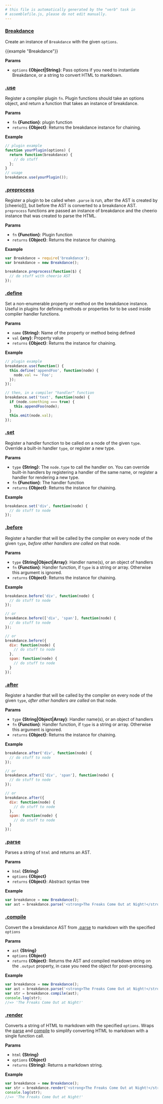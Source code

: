 ```yaml
---
# this file is automatically generated by the "verb" task in
# assemblefile.js, please do not edit manually.
---
```


### [Breakdance](https://github.com/breakdance/breakdance/blob/master/index.js#L22)

Create an instance of `Breakdance` with the given `options`.

{{example "Breakdance"}}

**Params**

* `options` **{Object|String}**: Pass options if you need to instantiate Breakdance, or a string to convert HTML to markdown.

### [.use](https://github.com/breakdance/breakdance/blob/master/index.js#L67)

Register a compiler plugin `fn`. Plugin functions should take an options object, and return a function that takes an instance of breakdance.

**Params**

* `fn` **{Function}**: plugin function
* `returns` **{Object}**: Returns the breakdance instance for chaining.

**Example**

```js
// plugin example
function yourPlugin(options) {
  return function(breakdance) {
    // do stuff
  };
}
// usage
breakdance.use(yourPlugin());
```

### [.preprocess](https://github.com/breakdance/breakdance/blob/master/index.js#L91)

Register a plugin to be called when `.parse` is run, after the AST is created by [cheerio][], but before the AST is converted to a breakdance AST. `preprocess` functions are passed an instance of breakdance and the cheerio instance that was created to parse the HTML.

**Params**

* `fn` **{Function}**: Plugin function
* `returns` **{Object}**: Returns the instance for chaining.

**Example**

```js
var Breakdance = require('breakdance');
var breakdance = new Breakdance();

breakdance.preprocess(function($) {
  // do stuff with cheerio AST
});
```

### [.define](https://github.com/breakdance/breakdance/blob/master/index.js#L123)

Set a non-enumerable property or method on the breakdance instance. Useful in plugins for defining methods or properties for to be used inside compiler handler functions.

**Params**

* `name` **{String}**: Name of the property or method being defined
* `val` **{any}**: Property value
* `returns` **{Object}**: Returns the instance for chaining.

**Example**

```js
// plugin example
breakdance.use(function() {
  this.define('appendFoo', function(node) {
    node.val += 'Foo';
  });
});

// then, in a compiler "handler" function
breakdance.set('text', function(node) {
  if (node.something === true) {
    this.appendFoo(node);
  }
  this.emit(node.val);
});
```

### [.set](https://github.com/breakdance/breakdance/blob/master/index.js#L143)

Register a handler function to be called on a node of the given `type`. Override a built-in handler `type`, or register a new type.

**Params**

* `type` **{String}**: The `node.type` to call the handler on. You can override built-in handlers by registering a handler of the same name, or register a handler for rendering a new type.
* `fn` **{Function}**: The handler function
* `returns` **{Object}**: Returns the instance for chaining.

**Example**

```js
breakdance.set('div', function(node) {
  // do stuff to node
});
```

### [.before](https://github.com/breakdance/breakdance/blob/master/index.js#L184)

Register a handler that will be called by the compiler on every node of the given `type`, _before other handlers are called_ on that node.

**Params**

* `type` **{String|Object|Array}**: Handler name(s), or an object of handlers
* `fn` **{Function}**: Handler function, if `type` is a string or array. Otherwise this argument is ignored.
* `returns` **{Object}**: Returns the instance for chaining.

**Example**

```js
breakdance.before('div', function(node) {
  // do stuff to node
});

// or
breakdance.before(['div', 'span'], function(node) {
  // do stuff to node
});

// or
breakdance.before({
  div: function(node) {
    // do stuff to node
  },
  span: function(node) {
    // do stuff to node
  }
});
```

### [.after](https://github.com/breakdance/breakdance/blob/master/index.js#L231)

Register a handler that will be called by the compiler on every node of the given `type`, _after other handlers are called_ on that node.

**Params**

* `type` **{String|Object|Array}**: Handler name(s), or an object of handlers
* `fn` **{Function}**: Handler function, if `type` is a string or array. Otherwise this argument is ignored.
* `returns` **{Object}**: Returns the instance for chaining.

**Example**

```js
breakdance.after('div', function(node) {
  // do stuff to node
});

// or
breakdance.after(['div', 'span'], function(node) {
  // do stuff to node
});

// or
breakdance.after({
  div: function(node) {
    // do stuff to node
  },
  span: function(node) {
    // do stuff to node
  }
});
```

### [.parse](https://github.com/breakdance/breakdance/blob/master/index.js#L289)

Parses a string of `html` and returns an AST.

**Params**

* `html` **{String}**
* `options` **{Object}**
* `returns` **{Object}**: Abstract syntax tree

**Example**

```js
var breakdance = new Breakdance();
var ast = breakdance.parse('<strong>The Freaks Come Out at Night!</strong>');
```

### [.compile](https://github.com/breakdance/breakdance/blob/master/index.js#L318)

Convert the a breakdance AST from [.parse](#parse) to markdown with the specified `options`

**Params**

* `ast` **{String}**
* `options` **{Object}**
* `returns` **{Object}**: Returns the AST and compiled markdown string on the `.output` property, in case you need the object for post-processing.

**Example**

```js
var breakdance = new Breakdance();
var ast = breakdance.parse('<strong>The Freaks Come Out at Night!</strong>');
var str = breakdance.compile(ast);
console.log(str);
//=> 'The Freaks Come Out at Night!'
```

### [.render](https://github.com/breakdance/breakdance/blob/master/index.js#L374)

Converts a string of HTML to markdown with the specified `options`. Wraps the [parse](#parse) and [compile](#compile) to simplify converting HTML to markdown with a single function call.

**Params**

* `html` **{String}**
* `options` **{Object}**
* `returns` **{String}**: Returns a markdown string.

**Example**

```js
var breakdance = new Breakdance();
var str = breakdance.render('<strong>The Freaks Come Out at Night!</strong>');
console.log(str);
//=> 'The Freaks Come Out at Night!'
```